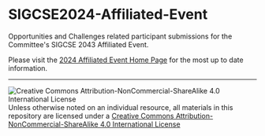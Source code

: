 # SIGCSE2024-Affiliated-Event
Opportunities and Challenges related participant submissions for the Committee's SIGCSE 2043 Affiliated Event.

Please visit the [2024 Affiliated Event Home Page](https://computing-in-the-liberal-arts.github.io/SIGCSE2024-Affiliated-Event/) for the most up to date information.
___
![Creative Commons Attribution-NonCommercial-ShareAlike 4.0 International License](https://i.creativecommons.org/l/by-nc-sa/4.0/88x31.png "Creative Commons Attribution-NonCommercial-ShareAlike 4.0 International License") Unless otherwise noted on an individual resource, all materials in this repository are licensed under a [Creative Commons Attribution-NonCommercial-ShareAlike 4.0 International License](http://creativecommons.org/licenses/by-nc-sa/4.0/)
